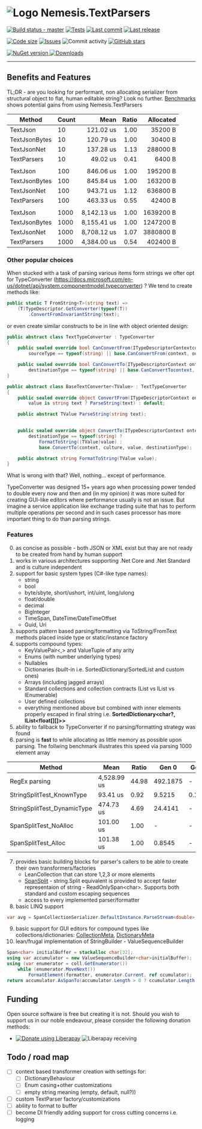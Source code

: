 # ![Logo](http://icons.iconarchive.com/icons/iconka/cat-commerce/64/review-icon.png) Nemesis.TextParsers

[![Build status - master](https://img.shields.io/appveyor/ci/Nemesis/nemesis-textparsers?style=flat-square)](https://ci.appveyor.com/project/Nemesis/nemesis-textparsers/branch/master)
[![Tests](https://img.shields.io/appveyor/tests/Nemesis/nemesis-textparsers?compact_message&style=flat-square)](https://ci.appveyor.com/project/Nemesis/nemesis-textparsers/build/tests)
[![Last commit](https://img.shields.io/github/last-commit/nemesissoft/Nemesis.TextParsers?style=flat-square)](https://github.com/nemesissoft/Nemesis.TextParsers)
[![Last release](https://img.shields.io/github/release-date/nemesissoft/Nemesis.TextParsers?style=flat-square)](https://ci.appveyor.com/project/Nemesis/nemesis-textparsers/build/artifacts)

[![Code size](https://img.shields.io/github/languages/code-size/nemesissoft/Nemesis.TextParsers.svg?style=flat-square)](https://github.com/nemesissoft/Nemesis.TextParsers)
[![Issues](https://img.shields.io/github/issues/nemesissoft/Nemesis.TextParsers.svg?style=flat-square)](https://github.com/nemesissoft/Nemesis.TextParsers/issues)
![Commit activity](https://img.shields.io/github/commit-activity/y/nemesissoft/Nemesis.TextParsers.svg?style=flat-square)
[![GitHub stars](https://img.shields.io/github/stars/nemesissoft/Nemesis.TextParsers?style=flat-square)](https://github.com/nemesissoft/Nemesis.TextParsers/stargazers)


[
 ![NuGet version](https://img.shields.io/nuget/v/Nemesis.TextParsers.svg?style=flat-square)
 ![Downloads](https://img.shields.io/nuget/dt/Nemesis.TextParsers.svg?style=flat-square)
](https://www.nuget.org/packages/Nemesis.TextParsers/)
***

## Benefits and Features
TL;DR - are you looking for performant, non allocating serializer from structural object to flat, human editable string? Look no further. [Benchmarks](Benchmarks/ParserBench.cs) shows potential gains from using Nemesis.TextParsers


|        Method | Count |        Mean | Ratio | Allocated |
|-------------- |------ |------------:|------:|----------:|
|      TextJson |    10 |   121.02 us |  1.00 |   35200 B |
| TextJsonBytes |    10 |   120.79 us |  1.00 |   30400 B |
|   TextJsonNet |    10 |   137.28 us |  1.13 |  288000 B |
|   TextParsers |    10 |    49.02 us |  0.41 |    6400 B |
|               |       |             |       |           |
|      TextJson |   100 |   846.06 us |  1.00 |  195200 B |
| TextJsonBytes |   100 |   845.84 us |  1.00 |  163200 B |
|   TextJsonNet |   100 |   943.71 us |  1.12 |  636800 B |
|   TextParsers |   100 |   463.33 us |  0.55 |   42400 B |
|               |       |             |       |           |
|      TextJson |  1000 | 8,142.13 us |  1.00 | 1639200 B |
| TextJsonBytes |  1000 | 8,155.41 us |  1.00 | 1247200 B |
|   TextJsonNet |  1000 | 8,708.12 us |  1.07 | 3880800 B |
|   TextParsers |  1000 | 4,384.00 us |  0.54 |  402400 B |

### Other popular choices

When stucked with a task of parsing various items form strings we ofter opt for TypeConverter (https://docs.microsoft.com/en-us/dotnet/api/system.componentmodel.typeconverter) ? We tend to create methods like:
```csharp
public static T FromString<T>(string text) =>
    (T)TypeDescriptor.GetConverter(typeof(T))
        .ConvertFromInvariantString(text);
```

or even create similar constructs to be in line with object oriented design:

```csharp
public abstract class TextTypeConverter : TypeConverter
{
    public sealed override bool CanConvertFrom(ITypeDescriptorContextcontext, Type sourceType) =>
        sourceType == typeof(string) || base.CanConvertFrom(context, ourceType);

    public sealed override bool CanConvertTo(ITypeDescriptorContext ontext, Type destinationType) =>
        destinationType == typeof(string) || base.CanConvertTocontext, destinationType);
}

public abstract class BaseTextConverter<TValue> : TextTypeConverter
{
    public sealed override object ConvertFrom(ITypeDescriptorContext ontext, CultureInfo culture, object value) =>
        value is string text ? ParseString(text) : default;

    public abstract TValue ParseString(string text);
    

    public sealed override object ConvertTo(ITypeDescriptorContext ontext, CultureInfo culture, object value, Type estinationType) =>
        destinationType == typeof(string) ?
            FormatToString((TValue)value) :
            base.ConvertTo(context, culture, value, destinationType);

    public abstract string FormatToString(TValue value);
}
```

What is wrong with that? Well, nothing... except of performance. 

TypeConverter was designed 15+ years ago when processing power tended to double every now and then and (in my opinion) it was more suited for creating GUI-like editors where performance usually is not an issue. 
But imagine a service application like exchange trading suite that has to perform multiple operations per second and in such cases processor has more important thing to do than parsing strings. 

### Features
0. as concise as possible - both JSON or XML exist but thay are not ready to be created from hand by human support
1. works in various architectures supporting .Net Core and .Net Standard and is culture independent 
2. support for basic system types (C#-like type names):
   * string
   * bool
   * byte/sbyte, short/ushort, int/uint, long/ulong
   * float/double
   * decimal
   * BigInteger
   * TimeSpan, DateTime/DateTimeOffset
   * Guid, Uri
3. supports pattern based parsing/formatting via ToString/FromText methods placed inside type or static/instance factory 
4. supports compound types:
   * KeyValuePair<,> and ValueTuple of any arity 
   * Enums (with number underlying types)
   * Nullables
   * Dictionaries (built-in i.e. SortedDictionary/SortedList and custom ones)
   * Arrays (including jagged arrays)
   * Standard collections and collection contracts (List vs IList vs IEnumerable) 
   * User defined collections 
   * everything mentioned above but combined with inner elements properly escaped in final string i.e. **SortedDictionary&lt;char?, IList&lt;float[][]&gt;&gt;**
5. ability to fallback to TypeConverter if no parsing/formatting strategy was found 
6. parsing is **fast** to while allocating as little memory as possible upon parsing. The follwing benchmark illustrates this speed via parsing 1000 element array 

|                     Method |        Mean | Ratio |    Gen 0 |  Gen 1 | Allocated | Remarks |
|--------------------------- |-------------|-------|----------|--------|-----------|-----------|
|              RegEx parsing | 4,528.99 us | 44.98 | 492.1875 |      - | 2089896 B | Regular expression with escaping support |
|  StringSplitTest_KnownType |    93.41 us |  0.92 |   9.5215 | 0.1221 |   40032 B | string.Split(..).Select(text=>int.Parse(text)) |
|StringSplitTest_DynamicType |   474.73 us |  4.69 |  24.4141 |      - |  104032 B | string.Split + TypeDescriptor.GetConverter |
|      SpanSplitTest_NoAlloc |   101.00 us |  1.00 |        - |      - |         - | "1\|2\|3".AsSpan().Tokenize() |
|        SpanSplitTest_Alloc |   101.38 us |  1.00 |   0.8545 |      - |    4024 B | "1\|2\|3".AsSpan().Tokenize();   var array = new int[1000];|

7. provides basic building blocks for parser's callers to be able to create their own transformers/factories 
    * LeanCollection that can store 1,2,3 or more elements 
    * [SpanSplit](Nemesis.TextParsers/SpanSplit.cs) - string.Split equivalent is provided to accept faster representaion of string - ReadOnlySpan&lt;char&gt;. Supports both standard and custom escaping sequences
    * access to every implemented parser/formatter
8. basic LINQ support 
```csharp
var avg = SpanCollectionSerializer.DefaultInstance.ParseStream<double>("1|2|3".AsSpan()).Average();
```
9. basic support for GUI editors for compound types like collections/dictionaries: [CollectionMeta](Nemesis.TextParsers/CollectionMeta.cs), [DictionaryMeta](Nemesis.TextParsers/DictionaryMeta.cs)
10. lean/frugal implementation of StringBuilder - ValueSequenceBuilder
```csharp
Span<char> initialBuffer = stackalloc char[32];
using var accumulator = new ValueSequenceBuilder<char>initialBuffer);
using (var enumerator = coll.GetEnumerator())
    while (enumerator.MoveNext())
        FormatElement(formatter, enumerator.Current, ref ccumulator);
return accumulator.AsSpanTo(accumulator.Length > 0 ? ccumulator.Length - 1 : 0).ToString();
```

## Funding
Open source software is free but creating it is not. Should you wish to support us in our noble endeavour, please consider the following donation methods:
* [![Donate using Liberapay](https://liberapay.com/assets/widgets/donate.svg)](https://liberapay.com/Michal.Brylka/donate) ![Liberapay receiving](https://img.shields.io/liberapay/receives/Michal.Brylka?color=blue&style=flat-square)


## Todo / road map
- [ ] context based transformer creation with settings for:
	- [ ] DictionaryBehaviour
    - [ ] Enum casing+other customizations
    - [ ] empty string meaning (empty, default, null?))
- [ ] custom TextParser factory/customizations
- [ ] ability to format to buffer
- [ ] become DI friendly adding support for cross cutting concerns i.e. logging